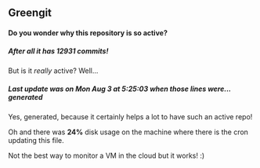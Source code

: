 ## Greengit

#### Do you wonder why this repository is so active?

##### After all it has 12931 commits!

But is it *really* active? Well...

##### Last update was on Mon Aug 3 at 5:25:03 when those lines were... generated

Yes, generated, because it certainly helps a lot to have such an active repo!

Oh and there was **24%** disk usage on the machine
where there is the cron updating this file.

Not the best way to monitor a VM in the cloud but it works! :)
